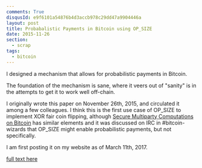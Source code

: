 ```yaml
---
comments: True
disqusId: e9f6101a54876b4d3accb978c29dd47a9904446a
layout: post
title: Probabalistic Payments in Bitcoin using OP_SIZE
date: 2015-11-26
section:
  - scrap
tags:
  - bitcoin
---
```


I designed a mechanism that allows for probabilistic payments in Bitcoin.

The foundation of the mechanism is sane, where it veers out of "sanity" is in
the attempts to get it to work well off-chain.

I originally wrote this paper on November 26th, 2015, and circulated it among a
few colleagues. I think this is the first use case of OP\_SIZE to implement XOR
fair coin flipping, although [Secure Multiparty Computations on
Bitcoin](http://ieeexplore.ieee.org/document/6956580/?reload=true&arnumber=6956580)
has similar elements and it was discussed on IRC in #bitcoin-wizards that
OP\_SIZE might enable probabilistic payments, but not specifically.

I am first posting it on my website as of March 11th, 2017.

[full text here]({{site.baseurl}}/public/pdfs/probpay.pdf)
